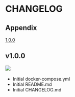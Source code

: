 # CHANGELOG

## Appendix
[1.0.0](#vone)

<h2 id="vone">v1.0.0</h2>
<img src="https://img.shields.io/badge/NEW-6db33f?style=flat-square"/>&nbsp;

* Initial docker-compose.yml
* Initial README.md
* Initial CHANGELOG.md